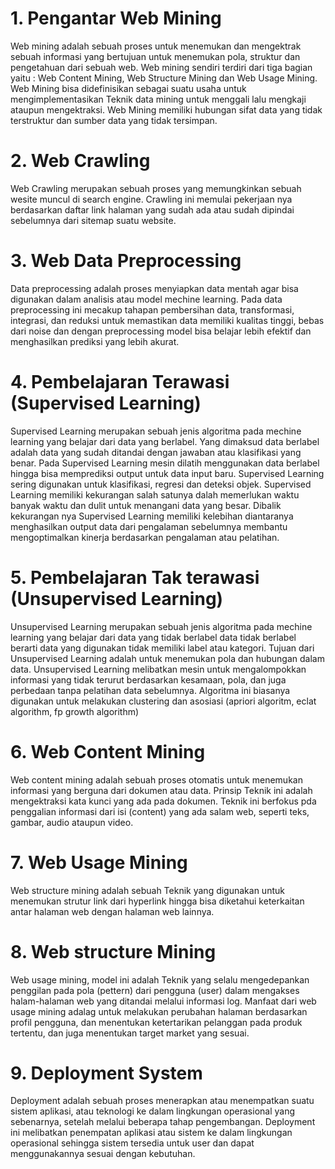 # 1.	Pengantar Web Mining 
Web mining adalah sebuah proses untuk menemukan dan mengektrak sebuah informasi yang bertujuan untuk menemukan pola, struktur dan pengetahuan dari sebuah web. Web mining sendiri terdiri dari tiga bagian yaitu : Web Content Mining, Web Structure Mining dan Web Usage Mining. Web Mining bisa didefinisikan sebagai suatu usaha untuk mengimplementasikan Teknik data mining untuk menggali lalu mengkaji ataupun mengektraksi. Web Mining memiliki hubungan sifat data yang tidak terstruktur dan sumber data yang tidak tersimpan. 

# 2.	Web Crawling
Web Crawling merupakan sebuah proses yang memungkinkan sebuah wesite muncul di search engine. Crawling ini memulai pekerjaan nya berdasarkan daftar link halaman yang sudah ada atau sudah dipindai sebelumnya dari sitemap suatu website. 

# 3.	Web Data Preprocessing 
Data preprocessing adalah proses menyiapkan data mentah agar bisa digunakan dalam analisis atau model mechine learning. Pada data preprocessing ini mecakup tahapan pembersihan data, transformasi, integrasi, dan reduksi untuk memastikan data memiliki kualitas tinggi, bebas dari noise dan dengan preprocessing model bisa belajar lebih efektif dan menghasilkan prediksi yang lebih akurat. 

# 4.	Pembelajaran Terawasi (Supervised Learning) 
Supervised Learning merupakan sebuah jenis algoritma pada mechine learning yang belajar dari data yang berlabel. Yang dimaksud data berlabel adalah data yang sudah ditandai dengan jawaban atau klasifikasi yang benar. Pada Supervised Learning mesin dilatih menggunakan data berlabel hingga bisa memprediksi output untuk data input baru. Supervised Learning sering digunakan untuk klasifikasi, regresi dan deteksi objek. Supervised Learning memiliki kekurangan salah satunya dalah memerlukan waktu banyak waktu dan dulit untuk menangani data yang besar. Dibalik kekurangan nya  Supervised Learning memiliki kelebihan diantaranya menghasilkan output data dari pengalaman sebelumnya membantu mengoptimalkan kinerja berdasarkan pengalaman atau pelatihan.

# 5.	Pembelajaran Tak terawasi (Unsupervised Learning) 
Unsupervised Learning merupakan sebuah jenis algoritma pada mechine learning yang belajar dari data yang tidak berlabel data tidak berlabel berarti data yang digunakan tidak memiliki label atau kategori. Tujuan dari Unsupervised Learning adalah untuk menemukan pola dan hubungan dalam data. Unsupervised Learning melibatkan mesin untuk mengalompokkan informasi yang tidak terurut berdasarkan kesamaan, pola, dan juga perbedaan tanpa pelatihan data sebelumnya. Algoritma ini biasanya digunakan untuk melakukan clustering dan asosiasi (apriori algoritm, eclat algorithm, fp growth algorithm) 

# 6.	Web Content Mining 
Web content mining adalah sebuah proses otomatis untuk menemukan informasi yang berguna dari dokumen atau data. Prinsip Teknik ini  adalah mengektraksi kata kunci yang ada pada dokumen. Teknik ini berfokus pda penggalian informasi dari isi (content) yang ada salam web, seperti teks, gambar, audio ataupun video. 

# 7.	Web Usage Mining 
Web structure mining adalah sebuah Teknik yang digunakan untuk menemukan strutur link dari hyperlink hingga bisa diketahui keterkaitan antar halaman web dengan halaman web lainnya. 

# 8.	Web structure Mining 
Web usage mining, model ini adalah Teknik yang selalu mengedepankan penggilan pada pola (pettern) dari pengguna (user) dalam mengakses halam-halaman web yang ditandai melalui informasi log. Manfaat dari web usage mining adalag untuk melakukan perubahan halaman berdasarkan profil pengguna, dan menentukan ketertarikan pelanggan pada produk tertentu, dan juga menentukan target market yang sesuai. 

# 9.	Deployment System 
Deployment adalah sebuah proses menerapkan atau menempatkan suatu sistem aplikasi, atau teknologi ke dalam lingkungan operasional yang sebenarnya, setelah melalui beberapa tahap pengembangan. Deployment ini melibatkan penempatan aplikasi atau sistem ke dalam lingkungan operasional sehingga sistem tersedia untuk user dan dapat menggunakannya sesuai dengan kebutuhan. 